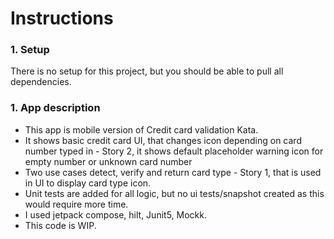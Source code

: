 # Instructions

### 1. Setup
 There is no setup for this project, but you should be able to pull all dependencies.


### 1. App description

- This app is mobile version of Credit card validation Kata.
- It shows basic credit card UI, that changes icon depending on card number typed in - Story 2, 
  it shows default placeholder warning icon for empty number or unknown card number
- Two use cases detect, verify and return card type - Story 1, that is used in UI to display card type icon.
- Unit tests are added for all logic, but no ui tests/snapshot created as this would require more time.
- I used jetpack compose, hilt, Junit5, Mockk.
- This code is WIP.